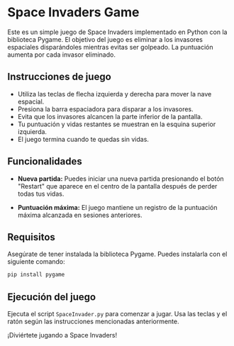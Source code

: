 # Space Invaders Game

Este es un simple juego de Space Invaders implementado en Python con la biblioteca Pygame. El objetivo del juego es eliminar a los invasores espaciales disparándoles mientras evitas ser golpeado. La puntuación aumenta por cada invasor eliminado.

## Instrucciones de juego

- Utiliza las teclas de flecha izquierda y derecha para mover la nave espacial.
- Presiona la barra espaciadora para disparar a los invasores.
- Evita que los invasores alcancen la parte inferior de la pantalla.
- Tu puntuación y vidas restantes se muestran en la esquina superior izquierda.
- El juego termina cuando te quedas sin vidas.

## Funcionalidades

- **Nueva partida:** Puedes iniciar una nueva partida presionando el botón "Restart" que aparece en el centro de la pantalla después de perder todas tus vidas.

- **Puntuación máxima:** El juego mantiene un registro de la puntuación máxima alcanzada en sesiones anteriores.

## Requisitos

Asegúrate de tener instalada la biblioteca Pygame. Puedes instalarla con el siguiente comando:

```bash
pip install pygame
```

## Ejecución del juego

Ejecuta el script `SpaceInvader.py` para comenzar a jugar. Usa las teclas y el ratón según las instrucciones mencionadas anteriormente.

¡Diviértete jugando a Space Invaders!
